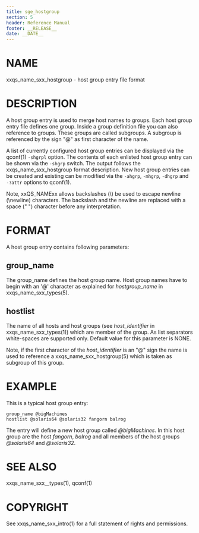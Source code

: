 ```yaml
---
title: sge_hostgroup
section: 5
header: Reference Manual
footer: __RELEASE__
date: __DATE__
---
```


# NAME

xxqs_name_sxx_hostgroup - host group entry file format

# DESCRIPTION

A host group entry is used to merge host names to groups. Each host group entry file defines one group. Inside 
a group definition file you can also reference to groups. These groups are called subgroups. A subgroup is 
referenced by the sign "@" as first character of the name.

A list of currently configured host group entries can be displayed via the qconf(1) `-shgrpl` option. 
The contents of each enlisted host group entry can be shown via the `-shgrp` switch. The output follows
the xxqs_name_sxx_hostgroup format description. New host group entries can be created and existing can be 
modified via the `-ahgrp`, `-mhgrp`, `-dhgrp` and `-?attr` options to qconf(1).

Note, xxQS_NAMExx allows backslashes (\\) be used to escape newline (\\newline) characters. The backslash and 
the newline are replaced with a space (" ") character before any interpretation.

# FORMAT

A host group entry contains following parameters:

## group_name

The group_name defines the host group name. Host group names have to begin with an '@' character as explained 
for *hostgroup_name* in xxqs_name_sxx_types(5).

## hostlist

The name of all hosts and host groups (see *host_identifier* in xxqs_name_sxx_types(1)) which are member of the 
group. As list separators white-spaces are supported only. Default value for this parameter is NONE.

Note, if the first character of the *host_identifier* is an "@" sign the name is used to reference a 
xxqs_name_sxx_hostgroup(5) which is taken as subgroup of this group.

# EXAMPLE

This is a typical host group entry:

    group_name @bigMachines
    hostlist @solaris64 @solaris32 fangorn balrog

The entry will define a new host group called *@bigMachines*. In this host group are the host *fangorn*, *balrog* 
and all members of the host groups *@solaris64* and *@solaris32*.

# SEE ALSO

xxqs_name_sxx\_\_types(1), qconf(1)

# COPYRIGHT

See xxqs_name_sxx_intro(1) for a full statement of rights and permissions.
